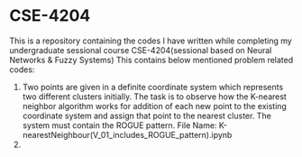 # CSE-4204
This is a repository containing the codes I have written while completing my undergraduate sessional course CSE-4204(sessional based on Neural Networks & Fuzzy Systems)
This contains below mentioned problem related codes:
1. Two points are given in a definite coordinate system which represents two different clusters initially. The task is to observe how the K-nearest neighbor algorithm works for addition of each new point to the existing coordinate system and assign that point to the nearest cluster. The system must contain the ROGUE pattern.
File Name: K-nearestNeighbour(V_01_includes_ROGUE_pattern).ipynb
2.  
